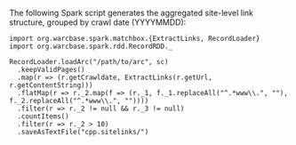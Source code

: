 The following Spark script generates the aggregated site-level link structure, grouped by crawl date (YYYYMMDD):

```
import org.warcbase.spark.matchbox.{ExtractLinks, RecordLoader}
import org.warcbase.spark.rdd.RecordRDD._

RecordLoader.loadArc("/path/to/arc", sc)
  .keepValidPages()
  .map(r => (r.getCrawldate, ExtractLinks(r.getUrl, r.getContentString)))
  .flatMap(r => r._2.map(f => (r._1, f._1.replaceAll("^.*www\\.", ""), f._2.replaceAll("^.*www\\.", ""))))
  .filter(r => r._2 != null && r._3 != null)
  .countItems()
  .filter(r => r._2 > 10)
  .saveAsTextFile("cpp.sitelinks/")
```
